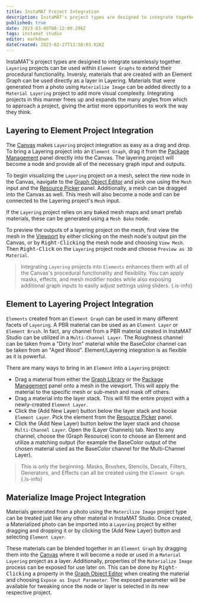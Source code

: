 ```yaml
---
title: InstaMAT Project Integration
description: InstaMAT's project types are designed to integrate together seamlessly. In this article we go through a couple of examples on how to integrate various projects together.
published: true
date: 2023-03-06T08:12:09.296Z
tags: instamat studio
editor: markdown
dateCreated: 2023-02-27T13:58:03.026Z
---
```


InstaMAT's project types are designed to integrate seamlessly together. `Layering` projects can be used within `Element Graphs` to extend their procedural functionality. Inversly, materials that are created with an Element Graph can be used directly as a layer in Layering. Materials that were generated from a photo using `Materialize Image` can be added directly to a `Material Layering` project to add more visual complexity. Integrating projects in this manner frees up and expands the many angles from which to approach a project, giving the artist more opportunities to work the way they think.

## Layering to Element Project Integration

The [Canvas](/Products/InstaMAT_Studio/Canvas) makes `Layering` project integration as easy as a drag and drop. To bring a Layering project into an `Element Graph`, drag it from the [Package Management](/Products/InstaMAT_Studio/Canvas/Canvas_Interface/Package_Management) panel directly into the Canvas. The layering project will become a node and provide all of the necessary graph input and outputs.

To begin visualizing the `Layering` project on a mesh, select the new node in the Canvas, navigate to the [Graph Object Editor](/Products/InstaMAT_Studio/Canvas/Canvas_Interface/Graph_Object_Editor) and pick one using the `Mesh` input and the [Resource Picker](/Products/InstaMAT_Studio/Canvas/Canvas_Interface/Resource_Picker) panel. Additionally, a mesh can be dragged into the Canvas as well. This mesh will also become a node and can be connected to the Layering project's `Mesh` input.

If the `Layering` project relies on any baked mesh maps and smart prefab materials, these can be generated using a `Mesh Bake` node.

To preview the outputs of a layering project on the mesh, first view the mesh in the [Viewport](/Products/InstaMAT_Studio/Canvas/Canvas_Interface/Viewport) by either clicking on the mesh node's output pin the Canvas, or by <kbd>Right-Clicking</kbd> the mesh node and choosing `View Mesh`. Then <kbd>Right-Click</kbd> on the `Layering` project node and choose `Preview as 3D Material`.

> Integrating `Layering` projects into `Elements` enhances them with all of the Canvas's procedural functionality and flexibility. You can apply masks, effects, and mesh modifier nodes while also exposing additional graph inputs to easily adjust settings using sliders. {.is-info}

## Element to Layering Project Integration

`Elements` created from an `Element Graph` can be used in many different facets of `Layering`. A PBR material can be used as an `Element Layer` or `Element Brush`. In fact, any channel from a PBR material created in InstaMAT Studio can be utilized in a `Multi-Channel Layer`. The Roughness channel can be taken from a "Dirty Iron" material while the BaseColor channel can be taken from an "Aged Wood". Element/Layering integration is as flexible as it is powerful.

There are many ways to bring in an `Element` into a `Layering` project:

- Drag a material from either the [Graph Library](/Products/InstaMAT_Studio/Canvas/Canvas_Interface/Quick_Search) or the [Package Management](/Products/InstaMAT_Studio/Canvas/Canvas_Interface/Package_Management) panel onto a mesh in the viewport. This will apply the material to the specific mesh or sub-mesh and mask off others.
- Drag a material into the layer stack. This will fill the entire project with a newly-created `Element Layer`.
- Click the <i class="fa-regular fa-layer-plus"></i> (Add New Layer) button below the layer stack and hoose `Element Layer`. Pick the element from the [Resource Picker](/Products/InstaMAT_Studio/Canvas/Canvas_Interface/Resource_Picker) panel.
- Click the <i class="fa-regular fa-layer-plus"></i> (Add New Layer) button below the layer stack and choose `Multi-Channel Layer`. Open the <i class="fa-regular fa-layer-group"></i> (Layer Channels) tab. Next to any channel, choose the <i class="fa-regular fa-flux-capacitor"></i> (Graph Resource) icon to choose an Element and utilize a matching output (for example the BaseColor output of the chosen material used as the BaseColor channel for the Multi-Channel Layer).

> This is only the beginning. Masks, Brushes, Stencils, Decals, Filters, Generators, and Effects can all be created using the `Element Graph`. {.is-info}

## Materialize Image Project Integration

Materials generated from a photo using the `Materilize Image` project type can be treated just like any other material in InstaMAT Studio. Once created, a Materialized photo can be imported into a `Layering` project by either dragging and dropping it or by clicking the <i class="fa-regular fa-layer-plus"></i> (Add New Layer) button and selecting `Element Layer`.

These materials can be blended together in an `Element Graph` by dragging them into the [Canvas](/Products/InstaMAT_Studio/Canvas) where it will become a node or used in a `Material Layering` project as a layer. Additionally, properties of the `Materialize Image` process can be exposed for use later on. This can be done by <kbd>Right-Clicking</kbd> a property in the [Graph Object Editor](/Products/InstaMAT_Studio/Canvas/Canvas_Interface/Graph_Object_Editor) when creating the material and choosing `Expose as Input Parameter`. The exposed parameter will be available for tweaking once the node or layer is selected in its new respective project.